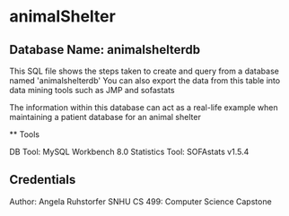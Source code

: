 # animalShelter

## Database Name: animalshelterdb

This SQL file shows the steps taken to create and query from a database named 'animalshelterdb'
You can also export the data from this table into data mining tools such as JMP and sofastats

The information within this database can act as a real-life example when maintaining a patient database for an animal shelter

** Tools

DB Tool: MySQL Workbench 8.0
Statistics Tool: SOFAstats v1.5.4

## Credentials

Author: Angela Ruhstorfer
SNHU CS 499: Computer Science Capstone
